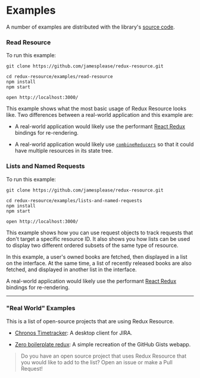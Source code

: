 # Examples

A number of examples are distributed with the library's
[source code](https://github.com/jamesplease/redux-resource).

### Read Resource

To run this example:

```
git clone https://github.com/jamesplease/redux-resource.git

cd redux-resource/examples/read-resource
npm install
npm start

open http://localhost:3000/
```

This example shows what the most basic usage of Redux Resource looks
like. Two differences between a real-world application and this example are:

- A real-world application would likely use the performant
  [React Redux](https://github.com/reactjs/react-redux) bindings for
  re-rendering.

- A real-world application would likely use [`combineReducers`](http://redux.js.org/docs/api/combineReducers.html)
  so that it could have multiple resources in its state tree.

### Lists and Named Requests

To run this example:

```
git clone https://github.com/jamesplease/redux-resource.git

cd redux-resource/examples/lists-and-named-requests
npm install
npm start

open http://localhost:3000/
```

This example shows how you can use request objects to track requests that
don't target a specific resource ID. It also shows you how lists can be used
to display two different ordered subsets of the same type of resource.

In this example, a user's owned books are fetched, then displayed in a list on
the interface. At the same time, a list of recently released books are also
fetched, and displayed in another list in the interface.

A real-world application would likely use the performant
[React Redux](https://github.com/reactjs/react-redux) bindings for re-rendering.

---

### "Real World" Examples

This is a list of open-source projects that are using Redux Resource.

- [Chronos Timetracker](https://github.com/web-pal/chronos-timetracker): A desktop client
  for JIRA.

- [Zero boilerplate redux](https://github.com/jamesplease/zero-boilerplate-redux): A simple
  recreation of the GitHub Gists webapp.

> Do you have an open source project that uses Redux Resource that you would like to
  add to the list? Open an issue or make a Pull Request!
